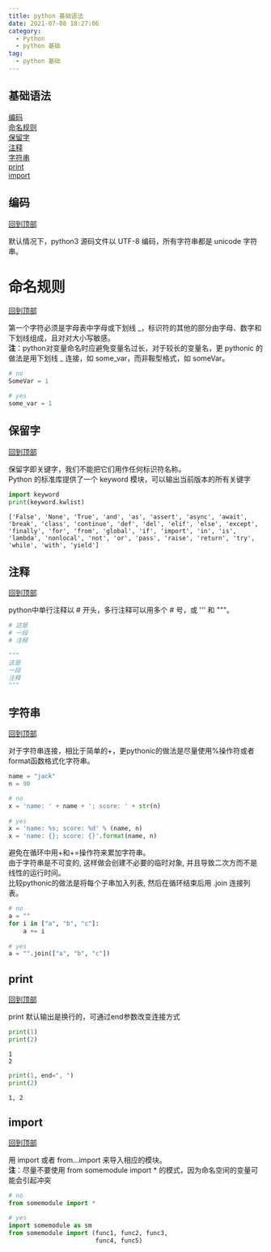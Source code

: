 ```yaml
---
title: python 基础语法
date: 2021-07-08 18:27:06
category:
  - Python
  - python 基础
tag:
  - python 基础
---
```

## 基础语法

[编码](#编码)<br>
[命名规则](#命名规则)<br>
[保留字](#保留字)<br>
[注释](#注释)<br>
[字符串](#字符串)<br>
[print](#print)<br>
[import](#import)

## 编码
[回到顶部](#基础语法)

默认情况下，python3 源码文件以 UTF-8 编码，所有字符串都是 unicode 字符串。

# 命名规则
[回到顶部](#基础语法)

第一个字符必须是字母表中字母或下划线 _，标识符的其他的部分由字母、数字和下划线组成，且对对大小写敏感。<br>
**注**：python对变量命名时应避免变量名过长，对于较长的变量名，更 pythonic 的做法是用下划线 _ 连接，如 some_var，而非鞍型格式，如 someVar。


```python
# no
SomeVar = 1

# yes
some_var = 1
```



## 保留字
[回到顶部](#基础语法)

保留字即关键字，我们不能把它们用作任何标识符名称。<br>
Python 的标准库提供了一个 keyword 模块，可以输出当前版本的所有关键字


```python
import keyword
print(keyword.kwlist)
```

    ['False', 'None', 'True', 'and', 'as', 'assert', 'async', 'await', 'break', 'class', 'continue', 'def', 'del', 'elif', 'else', 'except', 'finally', 'for', 'from', 'global', 'if', 'import', 'in', 'is', 'lambda', 'nonlocal', 'not', 'or', 'pass', 'raise', 'return', 'try', 'while', 'with', 'yield']



## 注释
[回到顶部](#基础语法)

python中单行注释以 # 开头，多行注释可以用多个 # 号，或 ''' 和 """。


```python
# 这是
# 一段
# 注释

"""
这是
一段
注释
"""
```



## 字符串
[回到顶部](#基础语法)

对于字符串连接，相比于简单的+，更pythonic的做法是尽量使用%操作符或者format函数格式化字符串。


```python
name = "jack"
n = 90

# no
x = 'name: ' + name + '; score: ' + str(n)
    
# yes 
x = 'name: %s; score: %d' % (name, n)
x = 'name: {}; score: {}'.format(name, n)
```

避免在循环中用+和+=操作符来累加字符串。<br>
由于字符串是不可变的, 这样做会创建不必要的临时对象, 并且导致二次方而不是线性的运行时间。<br>
比较pythonic的做法是将每个子串加入列表, 然后在循环结束后用 .join 连接列表。


```python
# no
a = ""
for i in ["a", "b", "c"]:
    a += i
    
# yes
a = "".join(["a", "b", "c"])
```



## print
[回到顶部](#基础语法)

print 默认输出是换行的，可通过end参数改变连接方式


```python
print(1)
print(2)
```

    1
    2



```python
print(1, end=", ")
print(2)
```

    1, 2



## import
[回到顶部](#基础语法)

用 import 或者 from...import 来导入相应的模块。<br>
**注**：尽量不要使用 from somemodule import * 的模式，因为命名空间的变量可能会引起冲突


```python
# no
from somemodule import *

# yes
import somemodule as sm
from somemodule import (func1, func2, func3, 
                        func4, func5)
```
